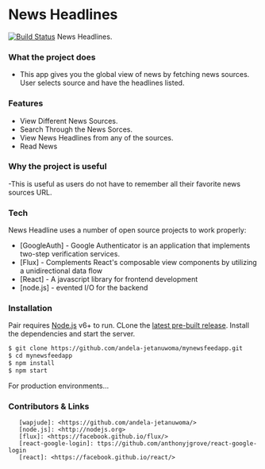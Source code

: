 # News Headlines
[![Build Status](https://travis-ci.org/andela-jetanuwoma/mynewsfeedapp.svg?branch=master)](https://travis-ci.org/andela-jetanuwoma/mynewsfeedapp)
News Headlines.
### What the project does
  - This app gives you the global view of news by fetching news sources. User selects source and have the headlines listed.
### Features
  - View Different News Sources.
  - Search Through the News Sorces.
  - View News Headlines from any of the sources.
  - Read News
### Why the project is useful
  -This is useful as users do not have to remember all their favorite news sources URL.
### Tech
News Headline  uses a number of open source projects to work properly:
* [GoogleAuth] - Google Authenticator is an application that implements two-step verification services.
* [Flux] - Complements React's composable view components by utilizing a unidirectional data flow
* [React] - A javascript library for frontend development
* [node.js] - evented I/O for the backend
### Installation
Pair requires [Node.js](https://nodejs.org/) v6+ to run.
CLone the [latest pre-built release](https://github.com/joemccann/dillinger/releases).
Install the dependencies and start the server.
```sh
$ git clone https://github.com/andela-jetanuwoma/mynewsfeedapp.git
$ cd mynewsfeedapp
$ npm install
$ npm start
```
For production environments...
### Contributors & Links
```
   [wapjude]: <https://github.com/andela-jetanuwoma/>
   [node.js]: <http://nodejs.org>
   [flux]: <https://facebook.github.io/flux/>
   [react-google-login]: ttps://github.com/anthonyjgrove/react-google-login
   [react]: <https://facebook.github.io/react/>

```
